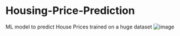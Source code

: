 # Housing-Price-Prediction
ML model to predict House Prices trained on a huge dataset
![image](https://user-images.githubusercontent.com/75542099/228999771-9b902f81-4776-443c-93dc-63b81d1d652f.png)
